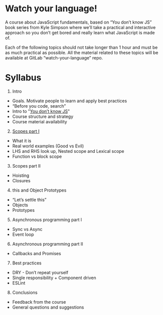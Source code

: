 # Watch your language!

A course about JavaScript fundamentals, based on “You don’t know JS” book series from Kyle Simpson where we’ll take a practical and interactive approach so you don’t get bored and really learn what JavaScript is made of.

Each of the following topics should not take longer than 1 hour and must be as much practical as possible. All the material related to these topics will be available at GitLab “watch-your-language” repo.

# Syllabus

1. Intro
 * Goals. Motivate people to learn and apply best practices
 * “Before you code, search”
 * Intro to "[You don’t know JS](https://github.com/getify/You-Dont-Know-JS)"
 * Course structure and strategy
 * Course material availability
 
2. [Scopes part I](http://172.25.1.187/learn-peer-to-peer/watch-your-language/wikis/scopes)
 * What it is
 * Real world examples (Good vs Evil)
 * LHS and RHS look up, Nested scope and Lexical scope
 * Function vs block scope
 
3. Scopes part II
 * Hoisting
 * Closures
 
4. this and Object Prototypes
 * “Let’s settle this”
 * Objects
 * Prototypes
            	
5. Asynchronous programming part I
 * Sync vs Async
 * Event loop
 
6. Asynchronous programming part II
 * Callbacks and Promises

7. Best practices
 * DRY - Don’t repeat yourself
 * Single responsibility + Component driven
 * ESLint
 
8. Conclusions
 * Feedback from the course
 * General questions and suggestions

